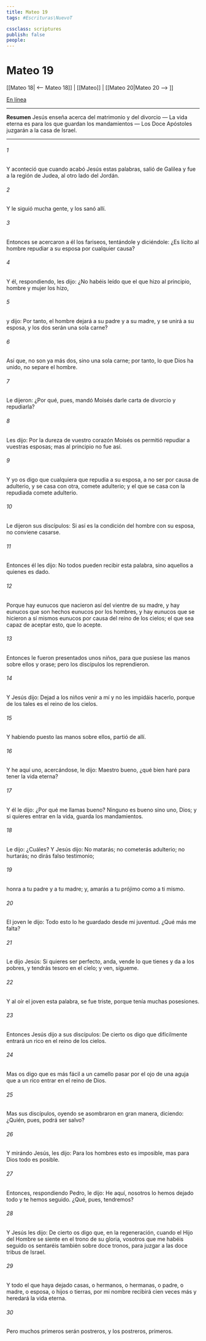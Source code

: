 ```yaml
---
title: Mateo 19
tags: #Escrituras\NuevoT

cssclass: scriptures
publish: false
people:
---
```


# Mateo 19
[[Mateo 18| <-- Mateo 18]] | [[Mateo]] | [[Mateo 20|Mateo 20 --> ]]

[En línea](https://churchofjesuschrist.org/study/scriptures/nt/matt/19?lang=spa)

---
__Resumen__
Jesús enseña acerca del matrimonio y del divorcio — La vida eterna es para los que guardan los mandamientos — Los Doce Apóstoles juzgarán a la casa de Israel.

---
###### 1 
Y aconteció que cuando acabó Jesús estas palabras, salió de Galilea y fue a la región de Judea, al otro lado del Jordán.

###### 2 
Y le siguió mucha gente, y los sanó allí.

###### 3 
Entonces se acercaron a él los fariseos, tentándole y diciéndole: ¿Es lícito al hombre repudiar a su esposa por cualquier causa?

###### 4 
Y él, respondiendo, les dijo: ¿No habéis leído que el que  hizo al principio, hombre y mujer los hizo,

###### 5 
y dijo: Por tanto, el hombre dejará a su padre y a su madre, y se unirá a su esposa, y los dos serán una sola carne?

###### 6 
Así que, no son ya más dos, sino una sola carne; por tanto, lo que Dios ha unido, no  separe el hombre.

###### 7 
Le dijeron: ¿Por qué, pues, mandó Moisés darle carta de divorcio y repudiarla?

###### 8 
Les dijo: Por la dureza de vuestro corazón Moisés os permitió repudiar a vuestras esposas; mas al principio no fue así.

###### 9 
Y yo os digo que cualquiera que repudia a su esposa, a no ser por causa de adulterio, y se casa con otra, comete adulterio; y el que se casa con la repudiada comete adulterio.

###### 10 
Le dijeron sus discípulos: Si así es la condición del hombre con su esposa, no conviene casarse.

###### 11 
Entonces él les dijo: No todos pueden recibir esta palabra, sino  aquellos a quienes es dado.

###### 12 
Porque hay eunucos que nacieron así del vientre de su madre, y hay eunucos que son hechos eunucos por los hombres, y hay eunucos que se hicieron a sí mismos eunucos por causa del reino de los cielos; el que sea capaz de aceptar esto, que lo acepte.

###### 13 
Entonces le fueron presentados unos niños, para que pusiese las manos sobre ellos y orase; pero los discípulos los reprendieron.

###### 14 
Y Jesús dijo: Dejad a los niños venir a mí y no les impidáis hacerlo, porque de los tales es el reino de los cielos.

###### 15 
Y habiendo puesto las manos sobre ellos, partió de allí.

###### 16 
Y he aquí uno, acercándose, le dijo: Maestro bueno, ¿qué bien haré para tener la vida eterna?

###### 17 
Y él le dijo: ¿Por qué me llamas bueno? Ninguno es bueno sino uno,  Dios; y si quieres entrar en la vida, guarda los mandamientos.

###### 18 
Le dijo: ¿Cuáles? Y Jesús dijo: No matarás; no cometerás adulterio; no hurtarás; no dirás falso testimonio;

###### 19 
honra a tu padre y a tu madre; y, amarás a tu prójimo como a ti mismo.

###### 20 
El joven le dijo: Todo esto lo he guardado desde mi juventud. ¿Qué más me falta?

###### 21 
Le dijo Jesús: Si quieres ser perfecto, anda, vende lo que tienes y da a los pobres, y tendrás tesoro en el cielo; y ven, sígueme.

###### 22 
Y al oír el joven esta palabra, se fue triste, porque tenía muchas posesiones.

###### 23 
Entonces Jesús dijo a sus discípulos: De cierto os digo que difícilmente entrará un rico en el reino de los cielos.

###### 24 
Mas os digo que es más fácil a un camello pasar por el ojo de una aguja que a un rico entrar en el reino de Dios.

###### 25 
Mas sus discípulos, oyendo  se asombraron en gran manera, diciendo: ¿Quién, pues, podrá ser salvo?

###### 26 
Y mirándo Jesús, les dijo: Para los hombres esto es imposible, mas para Dios todo es posible.

###### 27 
Entonces, respondiendo Pedro, le dijo: He aquí, nosotros lo hemos dejado todo y te hemos seguido. ¿Qué, pues, tendremos?

###### 28 
Y Jesús les dijo: De cierto os digo que, en la regeneración, cuando el Hijo del Hombre se siente en el trono de su gloria, vosotros que me habéis seguido os sentaréis también sobre doce tronos, para juzgar a las doce tribus de Israel.

###### 29 
Y todo el que haya dejado casas, o hermanos, o hermanas, o padre, o madre, o esposa, o hijos o tierras, por mi nombre recibirá cien veces más y heredará la vida eterna.

###### 30 
Pero muchos primeros serán postreros, y los postreros, primeros.

